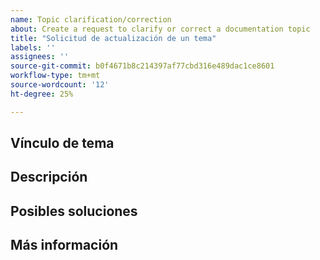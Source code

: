 ```yaml
---
name: Topic clarification/correction
about: Create a request to clarify or correct a documentation topic
title: "Solicitud de actualización de un tema"
labels: ''
assignees: ''
source-git-commit: b0f4671b8c214397af77cbd316e489dac1ce8601
workflow-type: tm+mt
source-wordcount: '12'
ht-degree: 25%

---
```



## Vínculo de tema

<!-- (REQUIRED) A link to the topic that needs clarification or correction -->

## Descripción

<!-- (REQUIRED) What needs to be clarified or corrected in this topic? -->

## Posibles soluciones

<!-- (OPTIONAL) What would a solution for this issue look like? -->

## Más información

<!-- (OPTIONAL) What other information can you provide about this issue? -->

<!--
Thank you for taking the time to report this issue!
GitHub Issues in this repo should relate to this project's codebase.

Before submitting this issue, please make sure you are complying with our Code of Conduct:
https://github.com/AdobeDocs/commerce-operations.en/blob/main/code-of-conduct.md

Issues that do not comply with our Code of Conduct or do not contain enough information may be closed at the maintainers' discretion.

Feel free to remove this section before creating this issue.
-->
